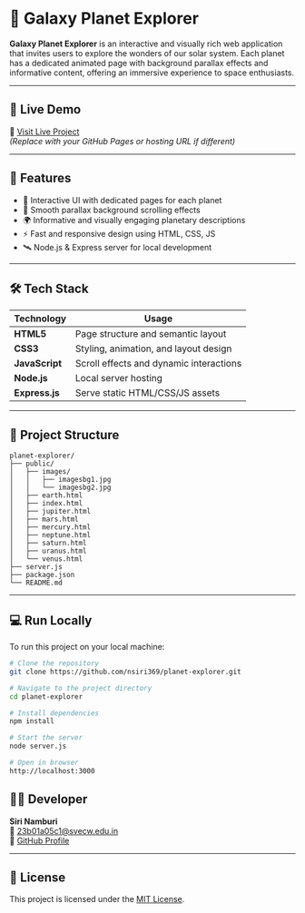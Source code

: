 # 🌌 Galaxy Planet Explorer

**Galaxy Planet Explorer** is an interactive and visually rich web application that invites users to explore the wonders of our solar system. Each planet has a dedicated animated page with background parallax effects and informative content, offering an immersive experience to space enthusiasts.

---

## 🚀 Live Demo

🔗 [Visit Live Project](https://nsiri369.github.io/planet-explorer)  
*(Replace with your GitHub Pages or hosting URL if different)*

---

## 🌟 Features

- 🔭 Interactive UI with dedicated pages for each planet
- 🎨 Smooth parallax background scrolling effects
- 🌍 Informative and visually engaging planetary descriptions
- ⚡ Fast and responsive design using HTML, CSS, JS
- 🛰️ Node.js & Express server for local development

---

## 🛠️ Tech Stack

| Technology     | Usage                                  |
|----------------|------------------------------------------|
| **HTML5**      | Page structure and semantic layout       |
| **CSS3**       | Styling, animation, and layout design    |
| **JavaScript** | Scroll effects and dynamic interactions  |
| **Node.js**    | Local server hosting                     |
| **Express.js** | Serve static HTML/CSS/JS assets          |

---

## 📁 Project Structure

```
planet-explorer/
├── public/
│   ├── images/
│   │   ├── imagesbg1.jpg
│   │   └── imagesbg2.jpg
│   ├── earth.html
│   ├── index.html
│   ├── jupiter.html
│   ├── mars.html
│   ├── mercury.html
│   ├── neptune.html
│   ├── saturn.html
│   ├── uranus.html
│   └── venus.html
├── server.js
├── package.json
└── README.md
```

---

## 💻 Run Locally

To run this project on your local machine:

```bash
# Clone the repository
git clone https://github.com/nsiri369/planet-explorer.git

# Navigate to the project directory
cd planet-explorer

# Install dependencies
npm install

# Start the server
node server.js

# Open in browser
http://localhost:3000
```


## 👨‍💻 Developer

**Siri Namburi**  
📧 23b01a05c1@svecw.edu.in  
🔗 [GitHub Profile](https://github.com/nsiri369)

---

## 📄 License

This project is licensed under the [MIT License](LICENSE).

